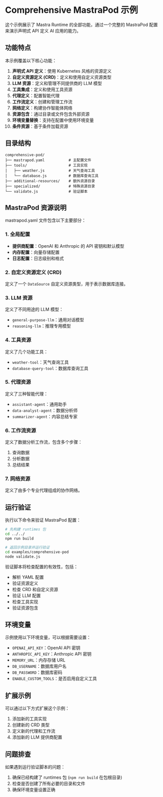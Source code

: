 # Comprehensive MastraPod 示例

这个示例展示了 Mastra Runtime 的全部功能，通过一个完整的 MastraPod 配置来演示声明式 API 定义 AI 应用的能力。

## 功能特点

本示例覆盖以下核心功能：

1. **声明式 API 定义**：使用 Kubernetes 风格的资源定义
2. **自定义资源定义 (CRD)**：定义和使用自定义资源类型
3. **LLM 资源**：定义和管理不同提供商的 LLM 模型
4. **工具集成**：定义和使用工具资源
5. **代理定义**：配置智能代理
6. **工作流定义**：创建和管理工作流
7. **网络定义**：构建协作智能体网络
8. **资源包含**：通过目录或文件包含外部资源
9. **环境变量替换**：支持在配置中使用环境变量
10. **条件资源**：基于条件加载资源

## 目录结构

```
comprehensive-pod/
├── mastrapod.yaml           # 主配置文件
├── tools/                   # 工具实现
│   ├── weather.js           # 天气查询工具
│   └── database.js          # 数据库查询工具
├── additional-resources/    # 额外资源目录
├── specialized/             # 特殊资源目录
└── validate.js              # 验证脚本
```

## MastraPod 资源说明

mastrapod.yaml 文件包含以下主要部分：

### 1. 全局配置

- **提供商配置**：OpenAI 和 Anthropic 的 API 密钥和默认模型
- **内存配置**：向量存储配置
- **日志配置**：日志级别和格式

### 2. 自定义资源定义 (CRD)

定义了一个 `DataSource` 自定义资源类型，用于表示数据库连接。

### 3. LLM 资源

定义了不同用途的 LLM 模型：
- `general-purpose-llm`：通用对话模型
- `reasoning-llm`：推理专用模型

### 4. 工具资源

定义了几个功能工具：
- `weather-tool`：天气查询工具
- `database-query-tool`：数据库查询工具

### 5. 代理资源

定义了三种智能代理：
- `assistant-agent`：通用助手
- `data-analyst-agent`：数据分析师
- `summarizer-agent`：内容总结专家

### 6. 工作流资源

定义了数据分析工作流，包含多个步骤：
1. 查询数据
2. 分析数据
3. 总结结果

### 7. 网络资源

定义了由多个专业代理组成的协作网络。

## 运行验证

执行以下命令来验证 MastraPod 配置：

```bash
# 先构建 runtimes 包
cd ../../
npm run build

# 返回示例目录并运行验证
cd examples/comprehensive-pod
node validate.js
```

验证脚本将检查配置的有效性，包括：

- 解析 YAML 配置
- 验证资源定义
- 检查 CRD 和自定义资源
- 验证 LLM 配置
- 检查工具实现
- 验证资源包含

## 环境变量

示例使用以下环境变量，可以根据需要设置：

- `OPENAI_API_KEY`：OpenAI API 密钥
- `ANTHROPIC_API_KEY`：Anthropic API 密钥
- `MEMORY_URL`：内存存储 URL
- `DB_USERNAME`：数据库用户名
- `DB_PASSWORD`：数据库密码
- `ENABLE_CUSTOM_TOOLS`：是否启用自定义工具

## 扩展示例

可以通过以下方式扩展这个示例：

1. 添加新的工具实现
2. 创建新的 CRD 类型
3. 定义新的代理和工作流
4. 添加新的 LLM 提供商配置

## 问题排查

如果遇到运行验证脚本的问题：

1. 确保已经构建了 runtimes 包 (`npm run build` 在包根目录)
2. 检查是否创建了所有必要的目录和文件
3. 确保环境变量设置正确 